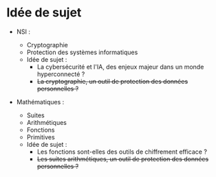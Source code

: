 # Idée de sujet

- NSI :
  - Cryptographie
  - Protection des systèmes informatiques
  - Idée de sujet :
    - La cybersécurité et l'IA, des enjeux majeur dans un monde hyperconnecté ?
    - ~~La cryptographie, un outil de protection des données personnelles ?~~
  
- Mathématiques :
  - Suites
  - Arithmétiques
  - Fonctions
  - Primitives
  - Idée de sujet :
    - Les fonctions sont-elles des outils de chiffrement efficace ?
    - ~~Les suites arithmétiques, un outil de protection des données personnelles ?~~
